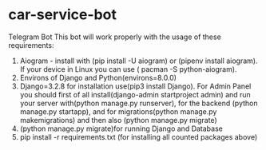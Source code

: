 # car-service-bot
Telegram Bot
This bot will work properly with the usage of these requirements:

1. Aiogram - install with (pip install -U aiogram) or (pipenv install aiogram). If your device in Linux you can use ( pacman -S python-aiogram).
2. Environs of Django and Python(environs=8.0.0)
3. Django=3.2.8 for installation use(pip3 install Django). For Admin Panel you should first of all install(django-admin startproject admin) and run your server with(python manage.py runserver), for the backend (python manage.py startapp), and for migrations(python manage.py makemigrations) and then also (python manage.py migrate)
4. (python manage.py migrate)for running Django and Database
5. pip install -r requirements.txt (for installing all counted packages above)
